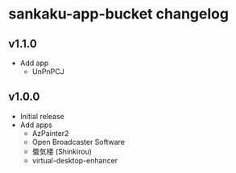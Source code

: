 # sankaku-app-bucket changelog

## v1.1.0
- Add app
    - UnPnPCJ

## v1.0.0
- Initial release
- Add apps
    - AzPainter2
    - Open Broadcaster Software
    - 蜃気楼 (Shinkirou)
    - virtual-desktop-enhancer
